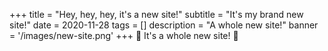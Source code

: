+++
title = "Hey, hey, hey, it's a new site!"
subtitle = "It's my brand new site!"
date = 2020-11-28
tags = []
description = "A whole new site!"
banner = '/images/new-site.png'
+++
 🎉 It's a whole new site! 🎉
